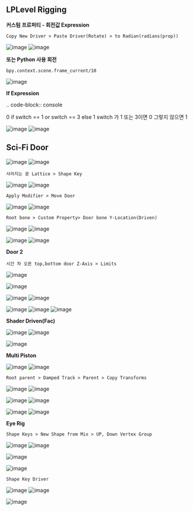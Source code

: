 LPLevel Rigging
---------------

**커스텀 프로퍼티 - 회전값 Expression**

``Copy New Driver > Paste Driver(Rotate) > to Radian(radians(prop))`` 

![image](https://user-images.githubusercontent.com/30430227/161925933-d7cbf67c-0a12-449b-95ae-298750baa68c.png)
![image](https://user-images.githubusercontent.com/30430227/161926179-6717b206-60de-412e-b2f5-5b7f1af2b283.png)

**또는 Python 사용 회전**

``bpy.context.scene.frame_current/10``

![image](https://user-images.githubusercontent.com/30430227/162128564-cb397160-0cae-4283-9758-707285d972c5.png)

**If Expression**

.. code-block:: console 

 0 if switch == 1 or switch == 3 else 1
 switch 가 1 또는 3이면 0 그렇지 않으면 1
 
![image](https://user-images.githubusercontent.com/30430227/162124508-c6f53a30-e953-4c6c-9b30-78dc573cc521.png)
![image](https://user-images.githubusercontent.com/30430227/162124324-193e9849-a6f4-4228-9190-e3cb55a77b7c.png)


Sci-Fi Door
------------

![image](https://user-images.githubusercontent.com/30430227/162122820-8eca7cf7-51e9-444f-a91b-594712058e3a.png)
![image](https://user-images.githubusercontent.com/30430227/162122927-bb807f9b-0dc9-442d-b578-1b224cb8cb60.png)

``사라지는 문 Lattice > Shape Key``

![image](https://user-images.githubusercontent.com/30430227/162110119-48d13a4f-059d-40a7-bf82-9a251054b112.png)
![image](https://user-images.githubusercontent.com/30430227/162110201-09b5d205-0ffd-4ad7-b1a9-7b772d5860be.png)

``Apply Modifier > Move Door``

![image](https://user-images.githubusercontent.com/30430227/162110305-3790d235-ac7c-4040-8373-858e75b97b28.png)
![image](https://user-images.githubusercontent.com/30430227/162110331-cf2c51d8-6d8a-4893-92d1-e2761f71afb1.png)

``Root bone > Custom Property> Door bone Y-Location(Driven)``

![image](https://user-images.githubusercontent.com/30430227/162117579-ad2ad113-06d0-4182-b442-96bfa9aca303.png)
![image](https://user-images.githubusercontent.com/30430227/162117635-43e564ac-10df-44c8-ad11-0364f57bdb04.png)

![image](https://user-images.githubusercontent.com/30430227/162117651-57667de3-3dd9-4822-826c-56358c7b04d7.png)
![image](https://user-images.githubusercontent.com/30430227/162117994-2c9679a9-9207-4086-b2cd-cea2665816dd.png)

**Door 2**

``시간 차 오픈 top,bottom door Z-Axis > Limits``

![image](https://user-images.githubusercontent.com/30430227/162120234-0b63497e-161f-4ea5-a8ac-d9f6c7ed1a06.png)

![image](https://user-images.githubusercontent.com/30430227/162120669-e533e9cc-dece-42ae-98b9-b45d8e56a8fe.png)

![image](https://user-images.githubusercontent.com/30430227/162121468-9759067a-2b09-4da9-892f-54ee692b5990.png)
![image](https://user-images.githubusercontent.com/30430227/162121537-0f8c9ed3-590a-4594-82e5-cbcbb5f6c80e.png)

![image](https://user-images.githubusercontent.com/30430227/162121703-94450114-a3ee-4662-9472-d1f94da0fa8c.png)
![image](https://user-images.githubusercontent.com/30430227/162121575-16c49428-87fc-4874-9b5c-c9fdf7c5cdc1.png)
![image](https://user-images.githubusercontent.com/30430227/162121676-f8b5f5cd-27e8-45b3-a210-8d7f25de9104.png)

**Shader Driven(Fac)**

![image](https://user-images.githubusercontent.com/30430227/162122688-d99d9b58-adbe-4ab7-978a-804343bebcfc.png)
![image](https://user-images.githubusercontent.com/30430227/162122702-020993fc-b15b-4ae7-91d4-029301a507aa.png)

![image](https://user-images.githubusercontent.com/30430227/162122655-f21a7710-65fe-4700-86d2-75159a09f408.png)

**Multi Piston**

![image](https://user-images.githubusercontent.com/30430227/162127861-6278b54a-11eb-4f05-ba84-770518d6bec3.png)
![image](https://user-images.githubusercontent.com/30430227/162127896-732480b5-4351-422b-836b-7cba08c185f5.png)


``Root parent > Damped Track > Parent > Copy Transforms``
 
![image](https://user-images.githubusercontent.com/30430227/162126459-ae8d6100-1ae0-4f63-98f8-02e244c6cb86.png)
![image](https://user-images.githubusercontent.com/30430227/162126833-e942e6df-8a29-44b6-9f80-295c0cff3609.png)

![image](https://user-images.githubusercontent.com/30430227/162127010-73f2a175-ed70-4de3-bcbb-249e6cccd58b.png)
![image](https://user-images.githubusercontent.com/30430227/162127064-34615542-2652-4c5a-878d-fa2fd5c9f3cc.png)

![image](https://user-images.githubusercontent.com/30430227/162127776-0f59dee5-be73-4609-80c5-dc0e4bc0406e.png)
![image](https://user-images.githubusercontent.com/30430227/162127820-d8e96374-895b-42f0-b3a7-fac3d9846ba4.png)

**Eye Rig**

``Shape Keys > New Shape from Mix > UP, Down Vertex Group``

![image](https://user-images.githubusercontent.com/30430227/162130749-6cae8b83-8297-42f2-81bd-a63294bc0f3e.png)
![image](https://user-images.githubusercontent.com/30430227/162130968-24341306-3f78-4ac8-8b57-14c7afd52824.png)

![image](https://user-images.githubusercontent.com/30430227/162131228-a5e66046-beee-4025-b336-fa128f4b0ce6.png)

![image](https://user-images.githubusercontent.com/30430227/162131357-23fb2a5e-8bd7-4f2d-b048-d0d5620425a3.png)

``Shape Key Driver``

![image](https://user-images.githubusercontent.com/30430227/162131964-e5b5d387-e310-4348-b5da-101b6dbfc716.png)
![image](https://user-images.githubusercontent.com/30430227/162131854-6a80143a-3e6d-45ba-a38a-0522c6d8b532.png)

![image](https://user-images.githubusercontent.com/30430227/162131824-3139d7b0-d5ff-4ce7-aeeb-24d92ed957f5.png)



